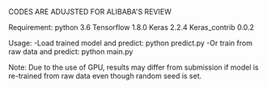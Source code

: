 CODES ARE ADUJSTED FOR ALIBABA'S REVIEW

Requirement:
python 3.6
Tensorflow 1.8.0
Keras 2.2.4
Keras_contrib 0.0.2

Usage:
-Load trained model and predict: python predict.py
-Or train from raw data and predict: python main.py
    
Note: Due to the use of GPU, results may differ from submission if model is re-trained from raw data even though random seed is set.
